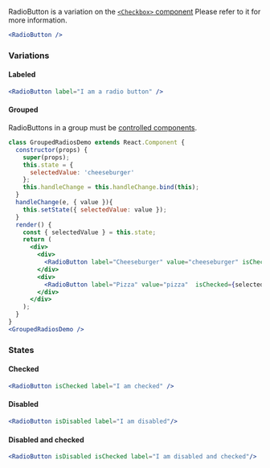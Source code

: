
RadioButton is a variation on the [`<Checkbox>` component](#checkbox)
Please refer to it for more information.

```jsx
<RadioButton />
```

### Variations

#### Labeled

```jsx
<RadioButton label="I am a radio button" />
```

#### Grouped
RadioButtons in a group must be [controlled components](https://reactjs.org/docs/forms.html#controlled-components).

```jsx
class GroupedRadiosDemo extends React.Component {
  constructor(props) {
    super(props);
    this.state = {
      selectedValue: 'cheeseburger'
    };
    this.handleChange = this.handleChange.bind(this);
  }
  handleChange(e, { value }){
    this.setState({ selectedValue: value });
  } 
  render() {
    const { selectedValue } = this.state;
    return (
      <div>
        <div>
          <RadioButton label="Cheeseburger" value="cheeseburger" isChecked={selectedValue === 'cheeseburger'} onChange={this.handleChange} />
        </div>
        <div>
          <RadioButton label="Pizza" value="pizza"  isChecked={selectedValue === 'pizza'} onChange={this.handleChange} />
        </div>
      </div>
    );
  }
}
<GroupedRadiosDemo />
```

### States


#### Checked

```jsx
<RadioButton isChecked label="I am checked" />
```

#### Disabled

```jsx
<RadioButton isDisabled label="I am disabled"/>
```

#### Disabled and checked

```jsx
<RadioButton isDisabled isChecked label="I am disabled and checked"/>
```

